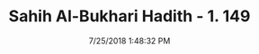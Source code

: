 ---
title        : "Sahih Al-Bukhari Hadith - 1. 149"
date         : 7/25/2018 1:48:32 PM
draft        : false
type         : "hadith"
layout       : "hadith"
BookCode     : "SHB"
VolumeNumber : "1"
HadithNumber : "149"
categories  :  ["Ablution-Women answering the call of nature"]
tags  :  ["Aisha"]
---